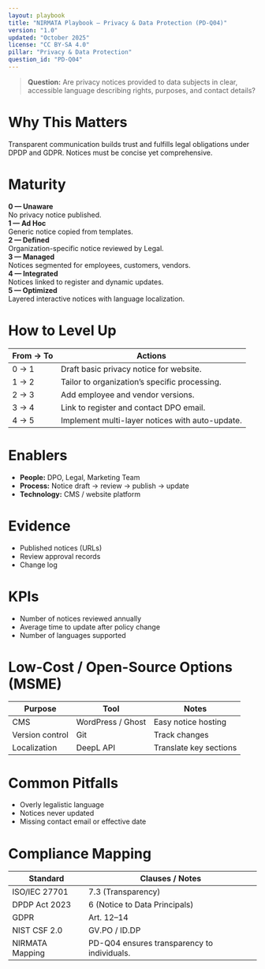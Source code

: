 ```yaml
---
layout: playbook
title: "NIRMATA Playbook — Privacy & Data Protection (PD-Q04)"
version: "1.0"
updated: "October 2025"
license: "CC BY-SA 4.0"
pillar: "Privacy & Data Protection"
question_id: "PD-Q04"
---
```


> **Question:** Are privacy notices provided to data subjects in clear, accessible language describing rights, purposes, and contact details?

# Why This Matters
Transparent communication builds trust and fulfills legal obligations under DPDP and GDPR. Notices must be concise yet comprehensive.

# Maturity
<div class="levels-grid">
  <div class="level level-0"><strong>0 — Unaware</strong><br>No privacy notice published. </div>
  <div class="level level-1"><strong>1 — Ad Hoc</strong><br>Generic notice copied from templates. </div>
  <div class="level level-2"><strong>2 — Defined</strong><br>Organization-specific notice reviewed by Legal. </div>
  <div class="level level-3"><strong>3 — Managed</strong><br>Notices segmented for employees, customers, vendors. </div>
  <div class="level level-4"><strong>4 — Integrated</strong><br>Notices linked to register and dynamic updates. </div>
  <div class="level level-5"><strong>5 — Optimized</strong><br>Layered interactive notices with language localization. </div>
</div>

# How to Level Up

| From → To | Actions |
|---|---|
| 0 → 1 | Draft basic privacy notice for website. |
| 1 → 2 | Tailor to organization’s specific processing. |
| 2 → 3 | Add employee and vendor versions. |
| 3 → 4 | Link to register and contact DPO email. |
| 4 → 5 | Implement multi-layer notices with auto-update. |

# Enablers
- **People:** DPO, Legal, Marketing Team  
- **Process:** Notice draft → review → publish → update  
- **Technology:** CMS / website platform  

# Evidence
- Published notices (URLs)  
- Review approval records  
- Change log  

# KPIs
- Number of notices reviewed annually  
- Average time to update after policy change  
- Number of languages supported  

# Low-Cost / Open-Source Options (MSME)

| Purpose | Tool | Notes |
|---|---|---|
| CMS | WordPress / Ghost | Easy notice hosting |
| Version control | Git | Track changes |
| Localization | DeepL API | Translate key sections |

# Common Pitfalls
- Overly legalistic language  
- Notices never updated  
- Missing contact email or effective date  

# Compliance Mapping

| Standard | Clauses / Notes |
|---|---|
| ISO/IEC 27701 | 7.3 (Transparency) |
| DPDP Act 2023 | 6 (Notice to Data Principals) |
| GDPR | Art. 12–14 |
| NIST CSF 2.0 | GV.PO / ID.DP |
| NIRMATA Mapping | PD-Q04 ensures transparency to individuals. |

